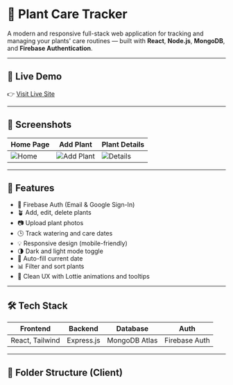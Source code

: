 # 🌿 Plant Care Tracker

A modern and responsive full-stack web application for tracking and managing your plants' care routines — built with **React**, **Node.js**, **MongoDB**, and **Firebase Authentication**.

---

## 🔗 Live Demo

👉 [Visit Live Site](https://your-deployed-link.com)

---

## 📸 Screenshots

| Home Page | Add Plant | Plant Details |
|-----------|-----------|----------------|
| ![Home](assets/home.png) | ![Add Plant](assets/add-plant.png) | ![Details](assets/details.png) |

---

## 🚀 Features

- 🔐 Firebase Auth (Email & Google Sign-In)
- 🪴 Add, edit, delete plants
- 📷 Upload plant photos
- 🕒 Track watering and care dates
- 💡 Responsive design (mobile-friendly)
- 🌗 Dark and light mode toggle
- 📅 Auto-fill current date
- 📊 Filter and sort plants
- 🧠 Clean UX with Lottie animations and tooltips

---

## 🛠️ Tech Stack

| Frontend        | Backend       | Database       | Auth             |
|-----------------|---------------|----------------|------------------|
| React, Tailwind | Express.js    | MongoDB Atlas  | Firebase Auth    |

---

## 📂 Folder Structure (Client)

